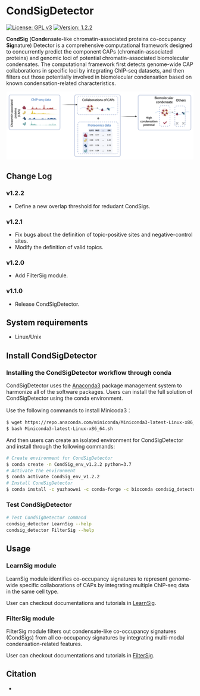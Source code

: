 # CondSigDetector

[![License: GPL v3](https://img.shields.io/badge/License-GPLv3-blue.svg)](https://www.gnu.org/licenses/gpl-3.0)
[![Version: 1.2.2](https://img.shields.io/badge/Version-1.2.2-brightgreen.svg)](https://www.gnu.org/licenses/gpl-3.0)

**CondSig** (**Cond**ensate-like chromatin-associated proteins co-occupancy **Sig**nature) Detector is a comprehensive computational framework designed to concurrently predict the component CAPs (chromatin-associated proteins) and genomic loci of potential chromatin-associated biomolecular condensates. The computational framework first detects genome-wide CAP collaborations in specific loci by integrating ChIP-seq datasets, and then filters out those potentially involved in biomolecular condensation based on known condensation-related characteristics.

<p align="center">
<img src="./image/Schematic.png"/>
</p>


## Change Log

### v1.2.2
* Define a new overlap threshold for redudant CondSigs.

### v1.2.1
* Fix bugs about the definition of topic-positive sites and negative-control sites.
* Modify the definition of valid topics.

### v1.2.0
* Add FilterSig module.

### v1.1.0
* Release CondSigDetector.

## System requirements
* Linux/Unix

## Install CondSigDetector

### Installing the CondSigDetector workflow through conda

CondSigDetector uses the [Anaconda3](http://conda.pydata.org/miniconda.html) package management system to harmonize all of the software packages. Users can install the full solution of CondSigDetector using the conda environment.

Use the following commands to install Minicoda3：
``` bash
$ wget https://repo.anaconda.com/miniconda/Miniconda3-latest-Linux-x86_64.sh
$ bash Miniconda3-latest-Linux-x86_64.sh
```
And then users can create an isolated environment for CondSigDetector and install through the following commands:
``` bash
# Create environment for CondSigDetector
$ conda create -n CondSig_env_v1.2.2 python=3.7
# Activate the environment
$ conda activate CondSig_env_v1.2.2
# Install CondSigDetector
$ conda install -c yuzhaowei -c conda-forge -c bioconda condsig_detector
```

### Test CondSigDetector

```bash
# Test CondSigDetector command
condsig_detector LearnSig --help
condsig_detector FilterSig --help
```

## Usage

### LearnSig module

LearnSig module identifies co-occupancy signatures to represent genome-wide specific collaborations of CAPs by integrating multiple ChIP-seq data in the same cell type. 

User can checkout documentations and tutorials in [LearnSig](docs/LearnSig).

### FilterSig module

FilterSig module filters out condensate-like co-occupancy signatures (CondSigs) from all co-occupancy signatures by integrating multi-modal condensation-related features. 

User can checkout documentations and tutorials in [FilterSig](docs/FilterSig).

## Citation

-
